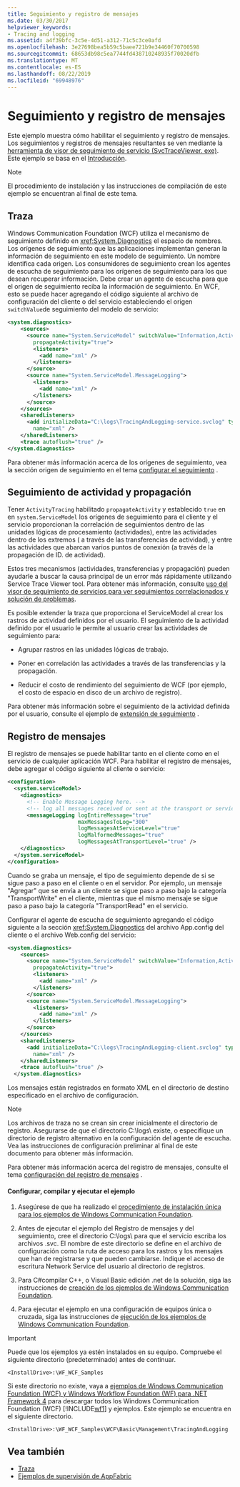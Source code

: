 ```yaml
---
title: Seguimiento y registro de mensajes
ms.date: 03/30/2017
helpviewer_keywords:
- Tracing and logging
ms.assetid: a4f39bfc-3c5e-4d51-a312-71c5c3ce0afd
ms.openlocfilehash: 3e27698bea5b59c5baee721b9e34460f70700598
ms.sourcegitcommit: 68653db98c5ea7744fd438710248935f70020dfb
ms.translationtype: MT
ms.contentlocale: es-ES
ms.lasthandoff: 08/22/2019
ms.locfileid: "69948976"
---
```

# <a name="tracing-and-message-logging"></a>Seguimiento y registro de mensajes
Este ejemplo muestra cómo habilitar el seguimiento y registro de mensajes. Los seguimientos y registros de mensajes resultantes se ven mediante la [herramienta de visor de seguimiento de servicio (SvcTraceViewer. exe)](../../../../docs/framework/wcf/service-trace-viewer-tool-svctraceviewer-exe.md). Este ejemplo se basa en el [Introducción](../../../../docs/framework/wcf/samples/getting-started-sample.md).  
  
> [!NOTE]
> El procedimiento de instalación y las instrucciones de compilación de este ejemplo se encuentran al final de este tema.  
  
## <a name="tracing"></a>Traza  
 Windows Communication Foundation (WCF) utiliza el mecanismo de seguimiento definido en <xref:System.Diagnostics> el espacio de nombres. Los orígenes de seguimiento que las aplicaciones implementan generan la información de seguimiento en este modelo de seguimiento. Un nombre identifica cada origen. Los consumidores de seguimiento crean los agentes de escucha de seguimiento para los orígenes de seguimiento para los que desean recuperar información. Debe crear un agente de escucha para que el origen de seguimiento reciba la información de seguimiento. En WCF, esto se puede hacer agregando el código siguiente al archivo de configuración del cliente o del servicio estableciendo el origen `switchValue`de seguimiento del modelo de servicio:  
  
```xml  
<system.diagnostics>  
    <sources>  
      <source name="System.ServiceModel" switchValue="Information,ActivityTracing"  
        propagateActivity="true">  
        <listeners>  
          <add name="xml" />  
        </listeners>  
      </source>  
      <source name="System.ServiceModel.MessageLogging">  
        <listeners>  
          <add name="xml" />  
        </listeners>  
      </source>  
    </sources>  
    <sharedListeners>  
      <add initializeData="C:\logs\TracingAndLogging-service.svclog" type="System.Diagnostics.XmlWriterTraceListener"  
        name="xml" />  
    </sharedListeners>  
    <trace autoflush="true" />  
</system.diagnostics>  
```  
  
 Para obtener más información acerca de los orígenes de seguimiento, vea la sección origen de seguimiento en el tema [configurar el seguimiento](../../../../docs/framework/wcf/diagnostics/tracing/configuring-tracing.md) .  
  
## <a name="activity-tracing-and-propagation"></a>Seguimiento de actividad y propagación  
 Tener `ActivityTracing` habilitado `propagateActivity` y establecido `true` en en `system.ServiceModel` los orígenes de seguimiento para el cliente y el servicio proporcionan la correlación de seguimientos dentro de las unidades lógicas de procesamiento (actividades), entre las actividades dentro de los extremos ( a través de las transferencias de actividad), y entre las actividades que abarcan varios puntos de conexión (a través de la propagación de ID. de actividad).  
  
 Estos tres mecanismos (actividades, transferencias y propagación) pueden ayudarle a buscar la causa principal de un error más rápidamente utilizando Service Trace Viewer tool. Para obtener más información, consulte [uso del visor de seguimiento de servicios para ver seguimientos correlacionados y solución de problemas](../../../../docs/framework/wcf/diagnostics/tracing/using-service-trace-viewer-for-viewing-correlated-traces-and-troubleshooting.md).  
  
 Es posible extender la traza que proporciona el ServiceModel al crear los rastros de actividad definidos por el usuario. El seguimiento de la actividad definido por el usuario le permite al usuario crear las actividades de seguimiento para:  
  
- Agrupar rastros en las unidades lógicas de trabajo.  
  
- Poner en correlación las actividades a través de las transferencias y la propagación.  
  
- Reducir el costo de rendimiento del seguimiento de WCF (por ejemplo, el costo de espacio en disco de un archivo de registro).  
  
 Para obtener más información sobre el seguimiento de la actividad definida por el usuario, consulte el ejemplo de [extensión de seguimiento](../../../../docs/framework/wcf/samples/extending-tracing.md) .  
  
## <a name="message-logging"></a>Registro de mensajes  
 El registro de mensajes se puede habilitar tanto en el cliente como en el servicio de cualquier aplicación WCF. Para habilitar el registro de mensajes, debe agregar el código siguiente al cliente o servicio:  
  
```xml  
<configuration>  
  <system.serviceModel>  
    <diagnostics>  
      <!-- Enable Message Logging here. -->  
      <!-- log all messages received or sent at the transport or service model levels -->  
      <messageLogging logEntireMessage="true"  
                      maxMessagesToLog="300"  
                      logMessagesAtServiceLevel="true"  
                      logMalformedMessages="true"  
                      logMessagesAtTransportLevel="true" />  
    </diagnostics>  
  </system.serviceModel>  
</configuration>  
```  
  
 Cuando se graba un mensaje, el tipo de seguimiento depende de si se sigue paso a paso en el cliente o en el servidor. Por ejemplo, un mensaje "Agregar" que se envía a un cliente se sigue paso a paso bajo la categoría "TransportWrite" en el cliente, mientras que el mismo mensaje se sigue paso a paso bajo la categoría "TransportRead" en el servicio.  
  
 Configurar el agente de escucha de seguimiento agregando el código siguiente a la sección <xref:System.Diagnostics> del archivo App.config del cliente o el archivo Web.config del servicio:  
  
```xml  
<system.diagnostics>  
    <sources>  
      <source name="System.ServiceModel" switchValue="Information,ActivityTracing"  
        propagateActivity="true">  
        <listeners>  
          <add name="xml" />  
        </listeners>  
      </source>  
      <source name="System.ServiceModel.MessageLogging">  
        <listeners>  
          <add name="xml" />  
        </listeners>  
      </source>  
    </sources>  
    <sharedListeners>  
      <add initializeData="C:\logs\TracingAndLogging-client.svclog" type="System.Diagnostics.XmlWriterTraceListener"  
        name="xml" />  
    </sharedListeners>  
    <trace autoflush="true" />  
  </system.diagnostics>  
```  
  
 Los mensajes están registrados en formato XML en el directorio de destino especificado en el archivo de configuración.  
  
> [!NOTE]
> Los archivos de traza no se crean sin crear inicialmente el directorio de registro. Asegurarse de que el directorio C:\logs\ existe, o especifique un directorio de registro alternativo en la configuración del agente de escucha. Vea las instrucciones de configuración preliminar al final de este documento para obtener más información.  
  
 Para obtener más información acerca del registro de mensajes, consulte el tema [configuración del registro de mensajes](../../../../docs/framework/wcf/diagnostics/configuring-message-logging.md) .  
  
#### <a name="to-set-up-build-and-run-the-sample"></a>Configurar, compilar y ejecutar el ejemplo  
  
1. Asegúrese de que ha realizado el [procedimiento de instalación única para los ejemplos de Windows Communication Foundation](../../../../docs/framework/wcf/samples/one-time-setup-procedure-for-the-wcf-samples.md).  
  
2. Antes de ejecutar el ejemplo del Registro de mensajes y del seguimiento, cree el directorio C:\logs\ para que el servicio escriba los archivos .svc. El nombre de este directorio se define en el archivo de configuración como la ruta de acceso para los rastros y los mensajes que han de registrarse y que pueden cambiarse. Indique el acceso de escritura Network Service del usuario al directorio de registros.  
  
3. Para C#compilar C++, o Visual Basic edición .net de la solución, siga las instrucciones de [creación de los ejemplos de Windows Communication Foundation](../../../../docs/framework/wcf/samples/building-the-samples.md).  
  
4. Para ejecutar el ejemplo en una configuración de equipos única o cruzada, siga las instrucciones de [ejecución de los ejemplos de Windows Communication Foundation](../../../../docs/framework/wcf/samples/running-the-samples.md).  
  
> [!IMPORTANT]
>  Puede que los ejemplos ya estén instalados en su equipo. Compruebe el siguiente directorio (predeterminado) antes de continuar.  
>   
>  `<InstallDrive>:\WF_WCF_Samples`  
>   
>  Si este directorio no existe, vaya a [ejemplos de Windows Communication Foundation (WCF) y Windows Workflow Foundation (WF) para .NET Framework 4](https://go.microsoft.com/fwlink/?LinkId=150780) para descargar todos los Windows Communication Foundation (WCF) [!INCLUDE[wf1](../../../../includes/wf1-md.md)] y ejemplos. Este ejemplo se encuentra en el siguiente directorio.  
>   
>  `<InstallDrive>:\WF_WCF_Samples\WCF\Basic\Management\TracingAndLogging`  
  
## <a name="see-also"></a>Vea también

- [Traza](../../../../docs/framework/wcf/diagnostics/tracing/index.md)
- [Ejemplos de supervisión de AppFabric](https://go.microsoft.com/fwlink/?LinkId=193959)
